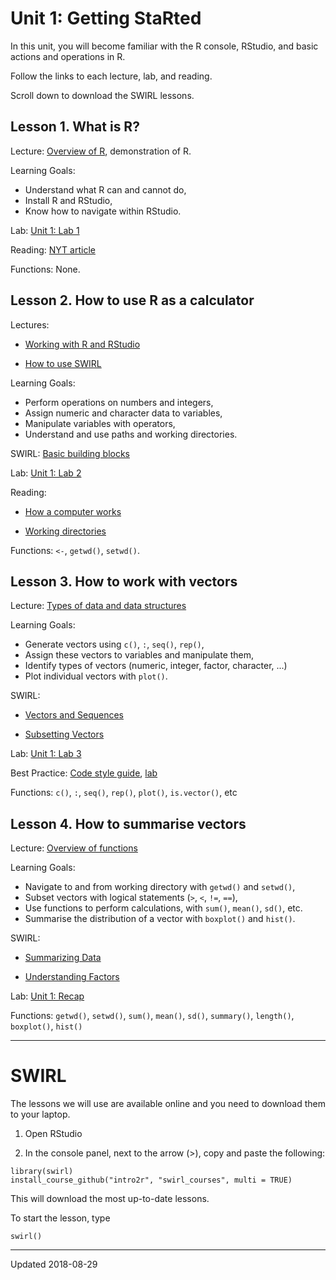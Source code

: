 

# Unit 1: Getting StaRted

In this unit, you will become familiar with the R console, RStudio, and basic actions and operations in R.

Follow the links to each lecture, lab, and reading.

Scroll down to download the SWIRL lessons.


## Lesson 1. What is R?

Lecture: [Overview of R](./r-overview.html), demonstration of R.

Learning Goals:
 - Understand what R can and cannot do,
 - Install R and RStudio,
 - Know how to navigate within RStudio.

Lab: [Unit 1: Lab 1](../unit1/install-R-and-RStudio.html)

Reading: [NYT article](http://www.nytimes.com/2009/01/07/technology/business-computing/07program.html?_r=1&pagewanted=all)

Functions: None.


## Lesson 2. How to use R as a calculator

Lectures: 

 - [Working with R and RStudio](./first-look.html)
 
 - [How to use SWIRL](../swirl.html)

Learning Goals:
 - Perform operations on numbers and integers,
 - Assign numeric and character data to variables,
 - Manipulate variables with operators,
 - Understand and use paths and working directories.

SWIRL: [Basic building blocks](./swirl/basic_building_blocks.html)

Lab: [Unit 1: Lab 2](../unit1/labs.html#lab-2)

Reading: 

 - [How a computer works](./how-computers-work.md)

 - [Working directories](https://support.rstudio.com/hc/en-us/articles/200711843-Working-Directories-and-Workspaces)

Functions: `<-`, `getwd()`, `setwd()`.


## Lesson 3. How to work with vectors

Lecture: [Types of data and data structures](./data-type.html)

Learning Goals:

 - Generate vectors using `c()`, `:`, `seq()`, `rep()`,
 - Assign these vectors to variables and manipulate them,
 - Identify types of vectors (numeric, integer, factor, character, ...)
 - Plot individual vectors with `plot()`.

SWIRL: 

 - [Vectors and Sequences](./swirl/vectors_and_sequences.html)

 - [Subsetting Vectors](./swirl/subsetting_vectors.html)
 
 
Lab: [Unit 1: Lab 3](../unit1/labs.html#lab-3)

Best Practice: [Code style guide](../best/code-style.html), [lab](../unit1/labs.html#best-practice-lab)

Functions: `c()`, `:`, `seq()`, `rep()`, `plot()`, `is.vector()`, etc


## Lesson 4. How to summarise vectors

Lecture: [Overview of functions]()

Learning Goals:

 - Navigate to and from working directory with `getwd()` and `setwd()`,
 - Subset vectors with logical statements (`>`, `<`, `!=`, `==`),
 - Use functions to perform calculations, with `sum()`, `mean()`, `sd()`, etc.
 - Summarise the distribution of a vector with `boxplot()` and `hist()`.

SWIRL: 

 - [Summarizing Data](./swirl/summarizing_data.html)

 - [Understanding Factors](./swirl/understanding_factors.htm)

Lab: [Unit 1: Recap](../unit1/labs.html#unit-1-recap)     

Functions: `getwd()`, `setwd()`, `sum()`, `mean()`, `sd()`, `summary()`, `length()`, `boxplot()`, `hist()`

 - - -
 
# SWIRL

The lessons we will use are available online and you need to download them to your laptop.

1. Open RStudio

2. In the console panel, next to the arrow (>), copy and paste the following: 

```
library(swirl)
install_course_github("intro2r", "swirl_courses", multi = TRUE)
```

This will download the most up-to-date lessons.

To start the lesson, type

```
swirl()
```



- - -

Updated 2018-08-29

